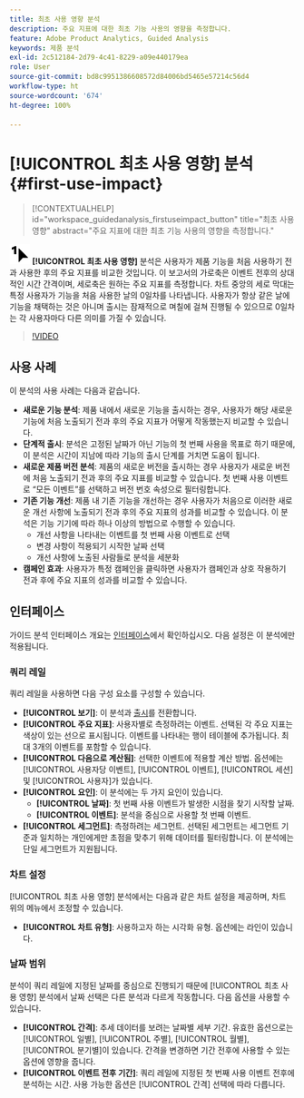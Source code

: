 ```yaml
---
title: 최초 사용 영향 분석
description: 주요 지표에 대한 최초 기능 사용의 영향을 측정합니다.
feature: Adobe Product Analytics, Guided Analysis
keywords: 제품 분석
exl-id: 2c512184-2d79-4c41-8229-a09e440179ea
role: User
source-git-commit: bd8c9951386608572d84006bd5465e57214c56d4
workflow-type: ht
source-wordcount: '674'
ht-degree: 100%

---
```


# [!UICONTROL 최초 사용 영향] 분석 {#first-use-impact}

<!-- markdownlint-disable MD034 -->

>[!CONTEXTUALHELP]
>id="workspace_guidedanalysis_firstuseimpact_button"
>title="최초 사용 영향"
>abstract="주요 지표에 대한 최초 기능 사용의 영향을 측정합니다."

<!-- markdownlint-enable MD034 -->

![FirstUse](/help/assets/icons/FirstUse.svg) **[!UICONTROL 최초 사용 영향]** 분석은 사용자가 제품 기능을 처음 사용하기 전과 사용한 후의 주요 지표를 비교한 것입니다. 이 보고서의 가로축은 이벤트 전후의 상대적인 시간 간격이며, 세로축은 원하는 주요 지표를 측정합니다. 차트 중앙의 세로 막대는 특정 사용자가 기능을 처음 사용한 날의 0일차를 나타냅니다. 사용자가 항상 같은 날에 기능을 채택하는 것은 아니며 출시는 잠재적으로 며칠에 걸쳐 진행될 수 있으므로 0일차는 각 사용자마다 다른 의미를 가질 수 있습니다.


>[!VIDEO](https://video.tv.adobe.com/v/3421661/?quality=12&learn=on)


## 사용 사례

이 분석의 사용 사례는 다음과 같습니다.

* **새로운 기능 분석**: 제품 내에서 새로운 기능을 출시하는 경우, 사용자가 해당 새로운 기능에 처음 노출되기 전과 후의 주요 지표가 어떻게 작동했는지 비교할 수 있습니다.
* **단계적 출시**: 분석은 고정된 날짜가 아닌 기능의 첫 번째 사용을 목표로 하기 때문에, 이 분석은 시간이 지남에 따라 기능의 출시 단계를 거치면 도움이 됩니다.
* **새로운 제품 버전 분석**: 제품의 새로운 버전을 출시하는 경우 사용자가 새로운 버전에 처음 노출되기 전과 후의 주요 지표를 비교할 수 있습니다. 첫 번째 사용 이벤트로 “모든 이벤트”를 선택하고 버전 번호 속성으로 필터링합니다.
* **기존 기능 개선**: 제품 내 기존 기능을 개선하는 경우 사용자가 처음으로 이러한 새로운 개선 사항에 노출되기 전과 후의 주요 지표의 성과를 비교할 수 있습니다. 이 분석은 기능 기기에 따라 하나 이상의 방법으로 수행할 수 있습니다.
   * 개선 사항을 나타내는 이벤트를 첫 번째 사용 이벤트로 선택
   * 변경 사항이 적용되기 시작한 날짜 선택
   * 개선 사항에 노출된 사람들로 분석을 세분화
* **캠페인 효과**: 사용자가 특정 캠페인을 클릭하면 사용자가 캠페인과 상호 작용하기 전과 후에 주요 지표의 성과를 비교할 수 있습니다.

## 인터페이스

가이드 분석 인터페이스 개요는 [인터페이스](../overview.md#interface)에서 확인하십시오. 다음 설정은 이 분석에만 적용됩니다.

### 쿼리 레일

쿼리 레일을 사용하면 다음 구성 요소를 구성할 수 있습니다.

* **[!UICONTROL 보기]**: 이 분석과 [출시](release-impact.md)를 전환합니다.
* **[!UICONTROL 주요 지표]**: 사용자별로 측정하려는 이벤트. 선택된 각 주요 지표는 색상이 있는 선으로 표시됩니다. 이벤트를 나타내는 행이 테이블에 추가됩니다. 최대 3개의 이벤트를 포함할 수 있습니다.
* **[!UICONTROL 다음으로 계산됨]**: 선택한 이벤트에 적용할 계산 방법. 옵션에는 [!UICONTROL 사용자당 이벤트], [!UICONTROL 이벤트], [!UICONTROL 세션] 및 [!UICONTROL 사용자]가 있습니다.
* **[!UICONTROL 요인]**: 이 분석에는 두 가지 요인이 있습니다.
   * **[!UICONTROL 날짜]**: 첫 번째 사용 이벤트가 발생한 시점을 찾기 시작할 날짜.
   * **[!UICONTROL 이벤트]**: 분석을 중심으로 사용할 첫 번째 이벤트.
* **[!UICONTROL 세그먼트]**: 측정하려는 세그먼트. 선택된 세그먼트는 세그먼트 기준과 일치하는 개인에게만 초점을 맞추기 위해 데이터를 필터링합니다. 이 분석에는 단일 세그먼트가 지원됩니다.

### 차트 설정

[!UICONTROL 최초 사용 영향] 분석에서는 다음과 같은 차트 설정을 제공하며, 차트 위의 메뉴에서 조정할 수 있습니다.

* **[!UICONTROL 차트 유형]**: 사용하고자 하는 시각화 유형. 옵션에는 라인이 있습니다.

### 날짜 범위

분석이 쿼리 레일에 지정된 날짜를 중심으로 진행되기 때문에 [!UICONTROL 최초 사용 영향] 분석에서 날짜 선택은 다른 분석과 다르게 작동합니다. 다음 옵션을 사용할 수 있습니다.

* **[!UICONTROL 간격]**: 추세 데이터를 보려는 날짜별 세부 기간. 유효한 옵션으로는 [!UICONTROL 일별], [!UICONTROL 주별], [!UICONTROL 월별], [!UICONTROL 분기별]이 있습니다. 간격을 변경하면 기간 전후에 사용할 수 있는 옵션에 영향을 줍니다.
* **[!UICONTROL 이벤트 전후 기간]**: 쿼리 레일에 지정된 첫 번째 사용 이벤트 전후에 분석하는 시간. 사용 가능한 옵션은 [!UICONTROL 간격] 선택에 따라 다릅니다.

<!--
## Example

See below for an example of the analysis.

![First use impact](../assets/first-use-impact.png)

-->
